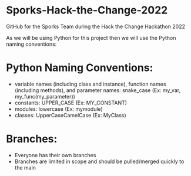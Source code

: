 # Sporks-Hack-the-Change-2022
 GitHub for the Sporks Team during the Hack the Change Hackathon 2022

As we will be using Python for this project then we will use the Python naming conventions:

# Python Naming Conventions:
- variable names (including class and instance), function names (including methods), and parameter names: snake_case (Ex: my_var, my_func(my_parameter))
- constants: UPPER_CASE (Ex: MY_CONSTANT)
- modules: lowercase (Ex: mymodule)
- classes: UpperCaseCamelCase (Ex: MyClass)

# Branches:
- Everyone has their own branches
- Branches are limited in scope and should be pulled/merged quickly to the main